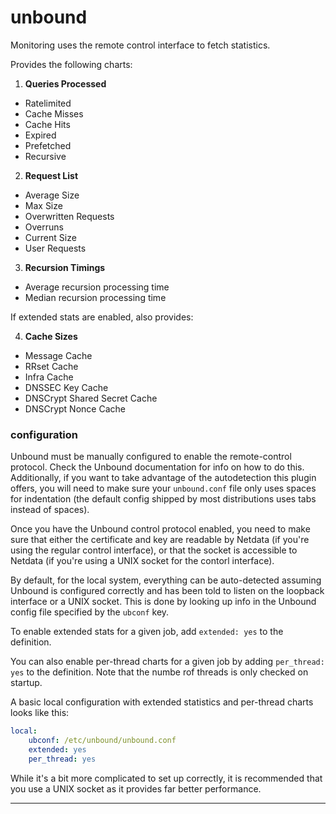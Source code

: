 # unbound

Monitoring uses the remote control interface to fetch statistics.

Provides the following charts:

1. **Queries Processed**
 * Ratelimited
 * Cache Misses
 * Cache Hits
 * Expired
 * Prefetched
 * Recursive

2. **Request List**
 * Average Size
 * Max Size
 * Overwritten Requests
 * Overruns
 * Current Size
 * User Requests

3. **Recursion Timings**
 * Average recursion processing time
 * Median recursion processing time

If extended stats are enabled, also provides:

4. **Cache Sizes**
 * Message Cache
 * RRset Cache
 * Infra Cache
 * DNSSEC Key Cache
 * DNSCrypt Shared Secret Cache
 * DNSCrypt Nonce Cache

### configuration

Unbound must be manually configured to enable the remote-control protocol.
Check the Unbound documentation for info on how to do this.  Additionally,
if you want to take advantage of the autodetection this plugin offers,
you will need to make sure your `unbound.conf` file only uses spaces for
indentation (the default config shipped by most distributions uses tabs
instead of spaces).

Once you have the Unbound control protocol enabled, you need to make sure
that either the certificate and key are readable by Netdata (if you're
using the regular control interface), or that the socket is accessible
to Netdata (if you're using a UNIX socket for the contorl interface).

By default, for the local system, everything can be auto-detected
assuming Unbound is configured correctly and has been told to listen
on the loopback interface or a UNIX socket.  This is done by looking
up info in the Unbound config file specified by the `ubconf` key.

To enable extended stats for a given job, add `extended: yes` to the
definition.

You can also enable per-thread charts for a given job by adding
`per_thread: yes` to the definition.  Note that the numbe rof threads
is only checked on startup.

A basic local configuration with extended statistics and per-thread
charts looks like this:

```yaml
local:
    ubconf: /etc/unbound/unbound.conf
    extended: yes
    per_thread: yes
```

While it's a bit more complicated to set up correctly, it is recommended
that you use a UNIX socket as it provides far better performance.

---
